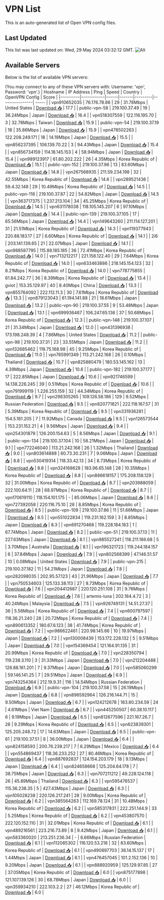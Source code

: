 # VPN List

This is an auto-generated list of Open VPN config files.

## Last Updated

This list was last updated on: Wed, 29 May 2024 03:32:12 GMT.
![Alt](https://repobeats.axiom.co/api/embed/186b98318ef1479477931607c1ad7d823f12451f.svg "Repobeats analytics image")

## Available Servers

Below is the list of available VPN servers:

(You may connect to any of these VPN servers with: Username: 'vpn', Password: 'vpn'.)
| Hostname | IP Address | Ping | Speed | Country | OpenVPN Config | Score |
|----------|------------|------|-------|---------|----------------| ----- |
| vpn910652035 | 76.176.78.86 | 29 | 31.78Mbps | United States | [Download 📥](./configs/server_0_US.ovpn) | 17.7 |
| public-vpn-58 | 219.100.37.49 | 19 | 36.24Mbps | Japan | [Download 📥](./configs/server_1_JP.ovpn) | 16.4 |
| vpn518307559 | 122.116.195.70 | 3 | 32.78Mbps | Taiwan | [Download 📥](./configs/server_2_TW.ovpn) | 15.9 |
| public-vpn-54 | 219.100.37.19 | 18 | 35.86Mbps | Japan | [Download 📥](./configs/server_3_JP.ovpn) | 15.9 |
| vpn478502263 | 122.208.249.171 | 18 | 14.19Mbps | Japan | [Download 📥](./configs/server_4_JP.ovpn) | 15.5 |
| vpn856237395 | 106.139.70.22 | 3 | 94.43Mbps | Japan | [Download 📥](./configs/server_5_JP.ovpn) | 15.4 |
| vpn856734159 | 114.18.145.153 | 4 | 58.94Mbps | Japan | [Download 📥](./configs/server_6_JP.ovpn) | 15.4 |
| vpn989123917 | 61.80.202.222 | 26 | 4.35Mbps | Korea Republic of | [Download 📥](./configs/server_7_KR.ovpn) | 15.1 |
| public-vpn-152 | 219.100.37.96 | 13 | 83.60Mbps | Japan | [Download 📥](./configs/server_8_JP.ovpn) | 14.8 |
| vpn267568935 | 211.59.234.198 | 32 | 42.55Mbps | Korea Republic of | [Download 📥](./configs/server_9_KR.ovpn) | 14.6 |
| vpn289521436 | 59.4.32.148 | 29 | 10.49Mbps | Korea Republic of | [Download 📥](./configs/server_10_KR.ovpn) | 14.5 |
| public-vpn-118 | 219.100.37.87 | 22 | 54.82Mbps | Japan | [Download 📥](./configs/server_11_JP.ovpn) | 14.5 |
| vpn363717375 | 1.237.213.104 | 34 | 45.25Mbps | Korea Republic of | [Download 📥](./configs/server_12_KR.ovpn) | 14.5 |
| vpn631178038 | 118.105.145.207 | 6 | 97.10Mbps | Japan | [Download 📥](./configs/server_13_JP.ovpn) | 14.4 |
| public-vpn-139 | 219.100.37.105 | 17 | 65.56Mbps | Japan | [Download 📥](./configs/server_14_JP.ovpn) | 14.4 |
| vpn149643260 | 211.114.127.201 | 31 | 21.51Mbps | Korea Republic of | [Download 📥](./configs/server_15_KR.ovpn) | 14.3 |
| vpn119377943 | 220.88.183.17 | 27 | 6.60Mbps | Korea Republic of | [Download 📥](./configs/server_16_KR.ovpn) | 14.1 |
| 2i6 | 203.141.139.65 | 21 | 22.07Mbps | Japan | [Download 📥](./configs/server_17_JP.ovpn) | 14.1 |
| vpn988587795 | 115.88.185.185 | 36 | 72.41Mbps | Korea Republic of | [Download 📥](./configs/server_18_KR.ovpn) | 14.0 |
| vpn713212217 | 221.158.122.40 | 29 | 7.64Mbps | Korea Republic of | [Download 📥](./configs/server_19_KR.ovpn) | 14.0 |
| vpn633463886 | 218.145.154.123 | 32 | 8.21Mbps | Korea Republic of | [Download 📥](./configs/server_20_KR.ovpn) | 14.0 |
| vpn778775855 | 61.84.242.77 | 36 | 8.39Mbps | Korea Republic of | [Download 📥](./configs/server_21_KR.ovpn) | 13.4 |
| gviot | 153.35.129.97 | 40 | 8.40Mbps | China | [Download 📥](./configs/server_22_CN.ovpn) | 13.3 |
| vpn855764092 | 222.112.11.3 | 30 | 7.61Mbps | Korea Republic of | [Download 📥](./configs/server_23_KR.ovpn) | 13.3 |
| vpn879123043 | 61.194.141.88 | 21 | 18.61Mbps | Japan | [Download 📥](./configs/server_24_JP.ovpn) | 13.2 |
| public-vpn-90 | 219.100.37.55 | 9 | 53.48Mbps | Japan | [Download 📥](./configs/server_25_JP.ovpn) | 13.1 |
| vpn699936467 | 106.247.65.136 | 37 | 50.68Mbps | Korea Republic of | [Download 📥](./configs/server_26_KR.ovpn) | 12.3 |
| public-vpn-148 | 219.100.37.107 | 21 | 31.34Mbps | Japan | [Download 📥](./configs/server_27_JP.ovpn) | 12.0 |
| vpn431396938 | 173.198.248.39 | 4 | 7.86Mbps | United States | [Download 📥](./configs/server_28_US.ovpn) | 11.2 |
| public-vpn-98 | 219.100.37.31 | 23 | 33.55Mbps | Japan | [Download 📥](./configs/server_29_JP.ovpn) | 11.2 |
| vpn132685462 | 119.75.168.98 | 45 | 9.25Mbps | Korea Republic of | [Download 📥](./configs/server_30_KR.ovpn) | 11.0 |
| vpn765991349 | 113.21.242.168 | 26 | 0.10Mbps | Thailand | [Download 📥](./configs/server_31_TH.ovpn) | 10.7 |
| vpn825880479 | 180.53.145.162 | 13 | 4.39Mbps | Japan | [Download 📥](./configs/server_32_JP.ovpn) | 10.6 |
| public-vpn-182 | 219.100.37.177 | 17 | 222.85Mbps | Japan | [Download 📥](./configs/server_33_JP.ovpn) | 10.6 |
| vpn921746599 | 14.138.226.245 | 39 | 0.51Mbps | Korea Republic of | [Download 📥](./configs/server_34_KR.ovpn) | 10.6 |
| vpn791999119 | 1.226.255.159 | 32 | 44.34Mbps | Korea Republic of | [Download 📥](./configs/server_35_KR.ovpn) | 9.7 |
| vpn298305265 | 109.126.58.186 | 129 | 9.52Mbps | Russian Federation | [Download 📥](./configs/server_36_RU.ovpn) | 9.5 |
| vpn820771821 | 222.118.167.57 | 31 | 5.39Mbps | Korea Republic of | [Download 📥](./configs/server_37_KR.ovpn) | 9.5 |
| vpn331936281 | 154.5.181.205 | 7 | 11.92Mbps | Canada | [Download 📥](./configs/server_38_CA.ovpn) | 9.5 |
| vpn126573544 | 153.231.152.21 | 4 | 9.56Mbps | Japan | [Download 📥](./configs/server_39_JP.ovpn) | 9.4 |
| vpn254301879 | 126.200.154.63 | 5 | 8.56Mbps | Japan | [Download 📥](./configs/server_40_JP.ovpn) | 9.1 |
| public-vpn-134 | 219.100.37.104 | 10 | 58.21Mbps | Japan | [Download 📥](./configs/server_41_JP.ovpn) | 9.1 |
| vpn772246040 | 113.21.242.168 | 26 | 1.32Mbps | Thailand | [Download 📥](./configs/server_42_TH.ovpn) | 9.0 |
| vpn803614888 | 60.73.30.231 | 7 | 9.06Mbps | Japan | [Download 📥](./configs/server_43_JP.ovpn) | 8.8 |
| vpn530419314 | 118.33.42.13 | 34 | 8.73Mbps | Korea Republic of | [Download 📥](./configs/server_44_KR.ovpn) | 8.8 |
| vpn324168628 | 183.96.65.148 | 28 | 10.35Mbps | Korea Republic of | [Download 📥](./configs/server_45_KR.ovpn) | 8.8 |
| vpn886618157 | 175.208.158.129 | 32 | 31.00Mbps | Korea Republic of | [Download 📥](./configs/server_46_KR.ovpn) | 8.7 |
| vpn203988059 | 222.100.64.11 | 28 | 68.97Mbps | Korea Republic of | [Download 📥](./configs/server_47_KR.ovpn) | 8.7 |
| vpn170619110 | 118.154.101.175 | - | 85.06Mbps | Japan | [Download 📥](./configs/server_48_JP.ovpn) | 8.6 |
| vpn727392058 | 220.116.75.10 | 28 | 8.85Mbps | Korea Republic of | [Download 📥](./configs/server_49_KR.ovpn) | 8.5 |
| public-vpn-109 | 219.100.37.86 | 11 | 51.66Mbps | Japan | [Download 📥](./configs/server_50_JP.ovpn) | 8.5 |
| vpn551022834 | 119.231.162.159 | 3 | 8.85Mbps | Japan | [Download 📥](./configs/server_51_JP.ovpn) | 8.3 |
| vpn691270468 | 119.228.184.183 | 1 | 67.74Mbps | Japan | [Download 📥](./configs/server_52_JP.ovpn) | 8.2 |
| public-vpn-51 | 219.100.37.13 | 11 | 227.63Mbps | Japan | [Download 📥](./configs/server_53_JP.ovpn) | 8.1 |
| vpn985527241 | 118.211.166.68 | 5 | 3.70Mbps | Australia | [Download 📥](./configs/server_54_AU.ovpn) | 8.1 |
| vpn196321723 | 119.244.184.157 | 6 | 37.84Mbps | Japan | [Download 📥](./configs/server_55_JP.ovpn) | 7.9 |
| vpn802568399 | 47.146.51.57 | 10 | 0.08Mbps | United States | [Download 📥](./configs/server_56_US.ovpn) | 7.9 |
| public-vpn-215 | 219.100.37.182 | 11 | 54.21Mbps | Japan | [Download 📥](./configs/server_57_JP.ovpn) | 7.8 |
| vpn282098035 | 202.95.57.123 | 43 | 21.96Mbps | Japan | [Download 📥](./configs/server_58_JP.ovpn) | 7.7 |
| vpn750534603 | 125.133.38.113 | 27 | 8.73Mbps | Korea Republic of | [Download 📥](./configs/server_59_KR.ovpn) | 7.6 |
| vpn204412687 | 220.120.251.108 | 31 | 9.76Mbps | Korea Republic of | [Download 📥](./configs/server_60_KR.ovpn) | 7.6 |
| artemis-luna | 202.184.4.72 | 3 | 40.24Mbps | Malaysia | [Download 📥](./configs/server_61_MY.ovpn) | 7.5 |
| vpn926749131 | 14.51.27.37 | 36 | 5.56Mbps | Korea Republic of | [Download 📥](./configs/server_62_KR.ovpn) | 7.4 |
| vpn600797597 | 118.36.21.240 | 28 | 20.72Mbps | Korea Republic of | [Download 📥](./configs/server_63_KR.ovpn) | 7.4 |
| vpn890613352 | 180.67.6.123 | 38 | 41.74Mbps | Korea Republic of | [Download 📥](./configs/server_64_KR.ovpn) | 7.2 |
| vpn986622461 | 220.98.145.66 | 10 | 19.97Mbps | Japan | [Download 📥](./configs/server_65_JP.ovpn) | 7.2 |
| vpn130008439 | 153.172.228.132 | 5 | 9.51Mbps | Japan | [Download 📥](./configs/server_66_JP.ovpn) | 7.0 |
| vpn154369454 | 121.164.91.135 | 31 | 20.99Mbps | Korea Republic of | [Download 📥](./configs/server_67_KR.ovpn) | 7.0 |
| vpn228350794 | 119.238.3.110 | 3 | 31.33Mbps | Japan | [Download 📥](./configs/server_68_JP.ovpn) | 7.0 |
| vpn212204488 | 126.88.161.201 | 7 | 9.37Mbps | Japan | [Download 📥](./configs/server_69_JP.ovpn) | 7.0 |
| vpn585060299 | 59.146.141.25 | 7 | 29.51Mbps | Japan | [Download 📥](./configs/server_70_JP.ovpn) | 6.9 |
| vpn743254364 | 212.19.9.31 | 116 | 14.54Mbps | Russian Federation | [Download 📥](./configs/server_71_RU.ovpn) | 6.9 |
| public-vpn-104 | 219.100.37.58 | 15 | 26.19Mbps | Japan | [Download 📥](./configs/server_72_JP.ovpn) | 6.8 |
| vpn896592964 | 126.216.144.71 | 15 | 9.50Mbps | Japan | [Download 📥](./configs/server_73_JP.ovpn) | 6.7 |
| vpn124212678 | 183.80.234.59 | 24 | 4.61Mbps | Viet Nam | [Download 📥](./configs/server_74_VN.ovpn) | 6.7 |
| vpn445250507 | 60.38.10.117 | 6 | 9.19Mbps | Japan | [Download 📥](./configs/server_75_JP.ovpn) | 6.5 |
| vpn812677596 | 221.167.26.7 | 26 | 9.29Mbps | Korea Republic of | [Download 📥](./configs/server_76_KR.ovpn) | 6.5 |
| vpn623839301 | 125.205.248.72 | 17 | 14.63Mbps | Japan | [Download 📥](./configs/server_77_JP.ovpn) | 6.5 |
| public-vpn-61 | 219.100.37.51 | 8 | 36.00Mbps | Japan | [Download 📥](./configs/server_78_JP.ovpn) | 6.4 |
| vpn824158593 | 200.76.239.217 | 7 | 6.29Mbps | Mexico | [Download 📥](./configs/server_79_MX.ovpn) | 6.4 |
| vpn554869437 | 118.36.233.252 | 27 | 80.46Mbps | Korea Republic of | [Download 📥](./configs/server_80_KR.ovpn) | 6.4 |
| vpn887692837 | 124.154.203.179 | 18 | 9.13Mbps | Japan | [Download 📥](./configs/server_81_JP.ovpn) | 6.4 |
| vpn824658668 | 125.204.64.178 | 7 | 38.75Mbps | Japan | [Download 📥](./configs/server_82_JP.ovpn) | 6.3 |
| vpn707211212 | 49.228.124.118 | 26 | 45.89Mbps | Thailand | [Download 📥](./configs/server_83_TH.ovpn) | 6.3 |
| vpn595476537 | 115.36.238.35 | 5 | 427.43Mbps | Japan | [Download 📥](./configs/server_84_JP.ovpn) | 6.3 |
| vpn105028238 | 220.126.217.241 | 28 | 9.00Mbps | Korea Republic of | [Download 📥](./configs/server_85_KR.ovpn) | 6.2 |
| vpn385564263 | 112.169.78.124 | 31 | 10.48Mbps | Korea Republic of | [Download 📥](./configs/server_86_KR.ovpn) | 6.2 |
| vpn585317831 | 222.251.144.9 | 33 | 5.25Mbps | Korea Republic of | [Download 📥](./configs/server_87_KR.ovpn) | 6.2 |
| vpn453807570 | 222.120.152.110 | 31 | 32.01Mbps | Korea Republic of | [Download 📥](./configs/server_88_KR.ovpn) | 6.1 |
| vpn489216561 | 223.216.73.89 | 8 | 9.42Mbps | Japan | [Download 📥](./configs/server_89_JP.ovpn) | 6.1 |
| vpn583360020 | 213.251.236.34 | - | 6.66Mbps | Russian Federation | [Download 📥](./configs/server_90_RU.ovpn) | 6.1 |
| vpn112085302 | 116.120.53.218 | 32 | 83.60Mbps | Korea Republic of | [Download 📥](./configs/server_91_KR.ovpn) | 6.1 |
| vpn490897703 | 36.14.15.137 | 17 | 1.44Mbps | Japan | [Download 📥](./configs/server_92_JP.ovpn) | 6.1 |
| vpn476457045 | 101.2.152.136 | 10 | 9.20Mbps | Japan | [Download 📥](./configs/server_93_JP.ovpn) | 6.1 |
| vpn888920959 | 125.129.97.85 | 27 | 37.05Mbps | Korea Republic of | [Download 📥](./configs/server_94_KR.ovpn) | 6.0 |
| vpn875177898 | 121.107.139.126 | 30 | 68.78Mbps | Japan | [Download 📥](./configs/server_95_JP.ovpn) | 6.0 |
| vpn359934210 | 222.103.2.2 | 27 | 46.12Mbps | Korea Republic of | [Download 📥](./configs/server_96_KR.ovpn) | 6.0 |
